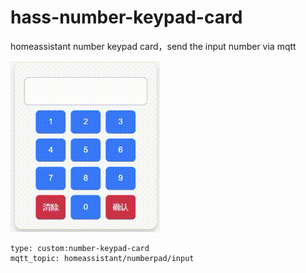 # hass-number-keypad-card
homeassistant number keypad card，send the input number via mqtt

![hass-number-keypad-card](https://github.com/eatiron/hass-number-keypad-card/blob/main/hass-number-keypad-card.gif)

```
type: custom:number-keypad-card
mqtt_topic: homeassistant/numberpad/input
```

